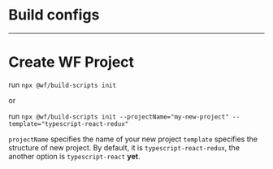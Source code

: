 # Build configs
___________________________________________________________

# Create WF Project


run `npx @wf/build-scripts init`

or

run `npx @wf/build-scripts init --projectName="my-new-project" --template="typescript-react-redux"`

`projectName` specifies the name of your new project
`template` specifies the structure of new project. By default, it is `typescript-react-redux`, the another option is `typescript-react` **yet**.
